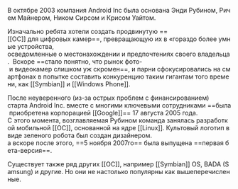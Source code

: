 В октябре 2003 компания Android Inc была основана Энди Рубином, Ричем Майнером, Ником Сирсом и Крисом Уайтом. 

Изначально ребята хотели создать продвинутую ==[[ОС]] для цифровых камер==, превращающую их в «гораздо более умные устройства, 
осведомленные о местонахождении и предпочтениях своего владельца. 
Вскоре ==стало понятно, что рынок фото- и видеокамер слишком уж скромен==, и парни сфокусировались на смартфонах в попытке составить конкуренцию таким гигантам того времени, как [[Symbian]] и [[Windows Phone]]. 

После неуверенного (из-за острых проблем с финансированием) 
старта Android Inc. вместе с многими ключевыми сотрудниками ==была приобретена корпорацией [[Google]]== 17 августа 2005 года. 
С этого момента, возглавляемая Рубином команда занялась разработкой мобильной [[ОС]], основанной на ядре [[Linux]]. Культовый логотип в виде зеленого робота был создан дизайнером.
а вскоре после этого, ==5 ноября 2007го== была выпущена ==первая бета-версия==.

Существует также ряд других [[ОС]], например [[Symbian]] OS, BADA (Samsung) и другие. Но они не настолько популярны как вышеперечисленные.